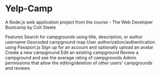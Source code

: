# Yelp-Camp
A Node.js web application project from the course - The Web Developer Bootcamp by Colt Steele

Features
Search for campgrounds using title, description, or author username
Geocoded campground map
User authorization/authentication using Passport.js
Sign up for an account and optionally upload an avatar
Create a new campground
Edit an existing campground
Review a campground and see the average rating of campgrounds
Admin permissions that allow the editing/deletion of other users' campgrounds and reviews
